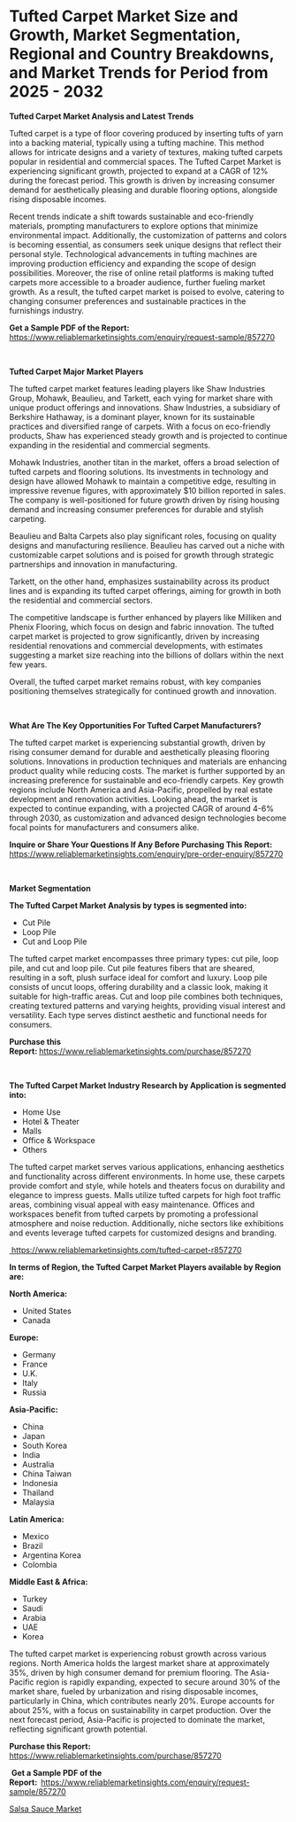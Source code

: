 <p><h1>Tufted Carpet Market Size and Growth, Market Segmentation, Regional and Country Breakdowns, and Market Trends for Period from 2025 -  2032</h1></p><p><strong>Tufted Carpet Market Analysis and Latest Trends</strong></p>
<p><p>Tufted carpet is a type of floor covering produced by inserting tufts of yarn into a backing material, typically using a tufting machine. This method allows for intricate designs and a variety of textures, making tufted carpets popular in residential and commercial spaces. The Tufted Carpet Market is experiencing significant growth, projected to expand at a CAGR of 12% during the forecast period. This growth is driven by increasing consumer demand for aesthetically pleasing and durable flooring options, alongside rising disposable incomes.</p><p>Recent trends indicate a shift towards sustainable and eco-friendly materials, prompting manufacturers to explore options that minimize environmental impact. Additionally, the customization of patterns and colors is becoming essential, as consumers seek unique designs that reflect their personal style. Technological advancements in tufting machines are improving production efficiency and expanding the scope of design possibilities. Moreover, the rise of online retail platforms is making tufted carpets more accessible to a broader audience, further fueling market growth. As a result, the tufted carpet market is poised to evolve, catering to changing consumer preferences and sustainable practices in the furnishings industry.</p></p>
<p><strong>Get a Sample PDF of the Report:&nbsp;</strong> <a href="https://www.reliablemarketinsights.com/enquiry/request-sample/857270?utm_campaign=2756&utm_medium=2&utm_source=Github&utm_content=ia&utm_term=04042025&utm_id=tufted-carpet">https://www.reliablemarketinsights.com/enquiry/request-sample/857270</a></p>
<p>&nbsp;</p>
<p><strong>Tufted Carpet Major Market Players</strong></p>
<p><p>The tufted carpet market features leading players like Shaw Industries Group, Mohawk, Beaulieu, and Tarkett, each vying for market share with unique product offerings and innovations. Shaw Industries, a subsidiary of Berkshire Hathaway, is a dominant player, known for its sustainable practices and diversified range of carpets. With a focus on eco-friendly products, Shaw has experienced steady growth and is projected to continue expanding in the residential and commercial segments.</p><p>Mohawk Industries, another titan in the market, offers a broad selection of tufted carpets and flooring solutions. Its investments in technology and design have allowed Mohawk to maintain a competitive edge, resulting in impressive revenue figures, with approximately $10 billion reported in sales. The company is well-positioned for future growth driven by rising housing demand and increasing consumer preferences for durable and stylish carpeting.</p><p>Beaulieu and Balta Carpets also play significant roles, focusing on quality designs and manufacturing resilience. Beaulieu has carved out a niche with customizable carpet solutions and is poised for growth through strategic partnerships and innovation in manufacturing.</p><p>Tarkett, on the other hand, emphasizes sustainability across its product lines and is expanding its tufted carpet offerings, aiming for growth in both the residential and commercial sectors.</p><p>The competitive landscape is further enhanced by players like Milliken and Phenix Flooring, which focus on design and fabric innovation. The tufted carpet market is projected to grow significantly, driven by increasing residential renovations and commercial developments, with estimates suggesting a market size reaching into the billions of dollars within the next few years.</p><p>Overall, the tufted carpet market remains robust, with key companies positioning themselves strategically for continued growth and innovation.</p></p>
<p>&nbsp;</p>
<p><strong>What Are The Key Opportunities For Tufted Carpet Manufacturers?</strong></p>
<p><p>The tufted carpet market is experiencing substantial growth, driven by rising consumer demand for durable and aesthetically pleasing flooring solutions. Innovations in production techniques and materials are enhancing product quality while reducing costs. The market is further supported by an increasing preference for sustainable and eco-friendly carpets. Key growth regions include North America and Asia-Pacific, propelled by real estate development and renovation activities. Looking ahead, the market is expected to continue expanding, with a projected CAGR of around 4-6% through 2030, as customization and advanced design technologies become focal points for manufacturers and consumers alike.</p></p>
<p><strong>Inquire or Share Your Questions If Any Before Purchasing This Report:</strong> <a href="https://www.reliablemarketinsights.com/enquiry/pre-order-enquiry/857270?utm_campaign=2756&utm_medium=2&utm_source=Github&utm_content=ia&utm_term=04042025&utm_id=tufted-carpet">https://www.reliablemarketinsights.com/enquiry/pre-order-enquiry/857270</a></p>
<p>&nbsp;</p>
<p><strong>Market Segmentation</strong></p>
<p><strong>The Tufted Carpet Market Analysis by types is segmented into:</strong></p>
<p><ul><li>Cut Pile</li><li>Loop Pile</li><li>Cut and Loop Pile</li></ul></p>
<p><p>The tufted carpet market encompasses three primary types: cut pile, loop pile, and cut and loop pile. Cut pile features fibers that are sheared, resulting in a soft, plush surface ideal for comfort and luxury. Loop pile consists of uncut loops, offering durability and a classic look, making it suitable for high-traffic areas. Cut and loop pile combines both techniques, creating textured patterns and varying heights, providing visual interest and versatility. Each type serves distinct aesthetic and functional needs for consumers.</p></p>
<p><strong>Purchase this Report:&nbsp;</strong><a href="https://www.reliablemarketinsights.com/purchase/857270?utm_campaign=2756&utm_medium=2&utm_source=Github&utm_content=ia&utm_term=04042025&utm_id=tufted-carpet">https://www.reliablemarketinsights.com/purchase/857270</a></p>
<p>&nbsp;</p>
<p><strong>The Tufted Carpet Market Industry Research by Application is segmented into:</strong></p>
<p><ul><li>Home Use</li><li>Hotel & Theater</li><li>Malls</li><li>Office & Workspace</li><li>Others</li></ul></p>
<p><p>The tufted carpet market serves various applications, enhancing aesthetics and functionality across different environments. In home use, these carpets provide comfort and style, while hotels and theaters focus on durability and elegance to impress guests. Malls utilize tufted carpets for high foot traffic areas, combining visual appeal with easy maintenance. Offices and workspaces benefit from tufted carpets by promoting a professional atmosphere and noise reduction. Additionally, niche sectors like exhibitions and events leverage tufted carpets for customized designs and branding.</p></p>
<p><a href="https://www.reliablemarketinsights.com/tufted-carpet-r857270?utm_campaign=2756&utm_medium=2&utm_source=Github&utm_content=ia&utm_term=04042025&utm_id=tufted-carpet">&nbsp;https://www.reliablemarketinsights.com/tufted-carpet-r857270</a></p>
<p><strong>In terms of Region, the Tufted Carpet Market Players available by Region are:</strong></p>
<p>
    <p> <strong> North America: </strong>
        <ul>
            <li>United States</li>
            <li>Canada</li>
        </ul>
        </p> 
    <p> <strong> Europe: </strong>
        <ul>
            <li>Germany</li>
            <li>France</li>
            <li>U.K.</li>
            <li>Italy</li>
            <li>Russia</li>
        </ul>
        </p> 
    <p> <strong> Asia-Pacific: </strong>
        <ul>
            <li>China</li>
            <li>Japan</li>
            <li>South Korea</li>
            <li>India</li>
            <li>Australia</li>
            <li>China Taiwan</li>
            <li>Indonesia</li>
            <li>Thailand</li>
            <li>Malaysia</li>
        </ul>
        </p> 
    <p> <strong> Latin America: </strong>
        <ul>
            <li>Mexico</li>
            <li>Brazil</li>
            <li>Argentina Korea</li>
            <li>Colombia</li>
        </ul>
        </p> 
    <p> <strong> Middle East & Africa: </strong>
        <ul>
            <li>Turkey</li>
            <li>Saudi</li>
            <li>Arabia</li>
            <li>UAE</li>
            <li>Korea</li>
        </ul>
    </p>
    </p>
<p><p>The tufted carpet market is experiencing robust growth across various regions. North America holds the largest market share at approximately 35%, driven by high consumer demand for premium flooring. The Asia-Pacific region is rapidly expanding, expected to secure around 30% of the market share, fueled by urbanization and rising disposable incomes, particularly in China, which contributes nearly 20%. Europe accounts for about 25%, with a focus on sustainability in carpet production. Over the next forecast period, Asia-Pacific is projected to dominate the market, reflecting significant growth potential.</p></p>
<p><strong>Purchase this Report: </strong><a href="https://www.reliablemarketinsights.com/purchase/857270?utm_campaign=2756&utm_medium=2&utm_source=Github&utm_content=ia&utm_term=04042025&utm_id=tufted-carpet">https://www.reliablemarketinsights.com/purchase/857270</a></p>
<p>&nbsp;<strong>Get a Sample PDF of the Report:&nbsp;&nbsp;</strong><a href="https://www.reliablemarketinsights.com/enquiry/request-sample/857270?utm_campaign=2756&utm_medium=2&utm_source=Github&utm_content=ia&utm_term=04042025&utm_id=tufted-carpet">https://www.reliablemarketinsights.com/enquiry/request-sample/857270</a></p>
<p><strong></strong></p>
<p><p><a href="https://github.com/rodinayygacklezi/Market-Research-Report-List-1/blob/main/salsa-sauce-market.md?utm_campaign=2756&utm_medium=2&utm_source=Github&utm_content=ia&utm_term=04042025&utm_id=tufted-carpet">Salsa Sauce Market</a></p></p>